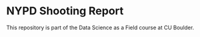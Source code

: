 # NYPD Shooting Report

This repository is part of the Data Science as a Field course at CU Boulder.
